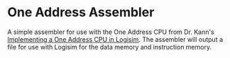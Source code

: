 # One Address Assembler

A simple assembler for use with the One Address CPU from Dr. Kann's [Implementing a One Address CPU in Logisim](https://cupola.gettysburg.edu/oer/3/). The assembler will output a file for use with Logisim for the data memory and instruction memory.


